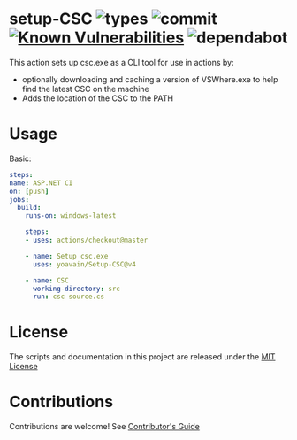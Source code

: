 # setup-CSC ![types](https://img.shields.io/npm/types/typescript.svg) ![commit](https://img.shields.io/github/last-commit/yoavain/Setup-CSC.svg) [![Known Vulnerabilities](https://snyk.io//test/github/yoavain/Setup-CSC/badge.svg?targetFile=package.json)](https://snyk.io//test/github/yoavain/Setup-CSC?targetFile=package.json) ![dependabot](https://api.dependabot.com/badges/status?host=github&repo=yoavain/Setup-CSC)

This action sets up csc.exe as a CLI tool for use in actions by:
- optionally downloading and caching a version of VSWhere.exe to help find the latest CSC on the machine
- Adds the location of the CSC to the PATH


# Usage

Basic:
```yaml
steps:
name: ASP.NET CI
on: [push]
jobs:
  build:
    runs-on: windows-latest

    steps:
    - uses: actions/checkout@master

    - name: Setup csc.exe
      uses: yoavain/Setup-CSC@v4

    - name: CSC
      working-directory: src
      run: csc source.cs
```


# License

The scripts and documentation in this project are released under the [MIT License](LICENSE)

# Contributions

Contributions are welcome!  See [Contributor's Guide](docs/contributors.md)